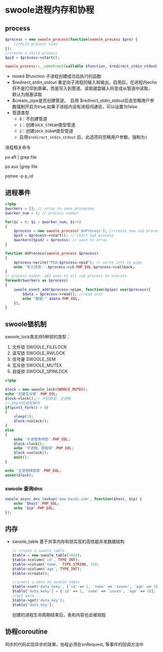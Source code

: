 # swoole进程内存和协程

## process

```php
$process = new swoole_process(function(swoole_process $pro) {
    //child process todo
});
//create a child process
$pid = $process->start();

```

```php
swoole_process::__construct(callable $function, $redirect_stdin_stdout = false, $pipe_type = 2);
```



- mixed $function 子进程创建成功后执行的函数
- $redirect_stdin_stdout 重定向子进程的输入和输出，启用后，在进程内echo将不是打印到屏幕，而是写入到管道。读取键盘输入将变成从管道中读取，　默认为阻塞读取
- $create_pipe是否创建管道，　启用 \$redirect_stdin_stdout后会忽略用户参数强制开启为true,如果子进程内没有进程间通信，可以设置为false
- 管道类型
  - `0`：不创建管道
  - `1`：创建`SOCK_STREAM`类型管道
  - `2`：创建`SOCK_DGRAM`类型管道
  - 启用`$redirect_stdin_stdout` 后，此选项将忽略用户参数，强制为`1`

进程相关命令

ps aft | grep file

ps aux |grep file

pstree -p p_id

## 进程事件

```php
<?php
$workers = []; // array to save processes
$worker_num = 3; // process number

for($i = 0; $i < $worker_num; $i++)
{
    $process = new swoole_process('doProcess'); //create new sub process
    $pid = $process->start(); // start sub process
    $workers[$pid] = $process; // save to array
}

function doProcess(swoole_process $process)
{
    $process->write("PID:$process->pid"); // wirte info to pipe
    echo '写入信息:'.$process->id.PHP_EOL.$process->callback;
}
// process event, add even to all sub process to execute
foreach($workers as $process)
{
    swoole_event_add($process->pipe, function($pipe) use($process){
        $data = $process->read(); //read inof
        echo "数据:".$data.PHP_EOL;
    });
}
```

## swoole锁机制

swoole_lock类支持5种锁的类型：

1. 文件锁 SWOOLE_FILELOCK
2. 读写锁 SWOOLE_RWLOCK
3. 信号量 SWOOLE_SEM
4. 互斥锁 SWOOLE_MUTEX
5. 自旋锁 SWOOLE_SPINLOCK

```php
<?php

$lock = new swoole_lock(SWOOLE_MUTEX);
echo '创建互斥锁'.PHP_EOL;
$lock->lock();// 开始锁定，主进程
// php中的进程模块
if(pcntl_fork() > 0)
{
    sleep(3);
    $lock->unlock();
}
else
{
    echo '子进程等待锁'.PHP_EOL;
    $lock->lock();
    echo '子进程，获取锁'.PHP_EOL;
    $lock->unlock();
    exit();
}

echo '主进程释放锁'.PHP_EOL;
unset($lock);
```

### swoole 查询dns

```php
swoole_async_dns_lookup('www.baidu.com', function($host, $ip) {
    echo "$host".PHP_EOL;
    echo "$ip".PHP_EOL;
});
```



## 内存

- swoole_table 基于共享内存和锁实现的高性能并发数据结构

  ```php
  // create a swoole table
  $table = new swoole_table(1024);
  $table->column('id', TYPE_INT);
  $table->column('name,' TYPE_STRING, 32);
  $table->column('age', TYPE_INT);
  $table->create();
  
  //insert a data to swoole table
  $table->set('data_keky', ['id' => 1, 'name' => 'seven', 'age' => 18]);
  $table['data_keky'] = ['id' => 1, 'name' => 'seven', 'age' => 18];
  //get data
  $table->get('data_key');
  $table['data_key'];
  ```

  创建的进程生命周期结束后，表和内容也会被销毁



## 协程coroutine

同步的代码实现异步的效果，协程必须在onRequest, 等事件的回调方法中